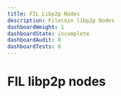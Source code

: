 ```yaml
---
title: FIL Libp2p Nodes
description: Filecoin libp2p Nodes
dashboardWeight: 1
dashboardState: incomplete
dashboardAudit: 0
dashboardTests: 0
---
```


# FIL libp2p nodes
